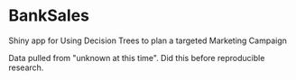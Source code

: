 BankSales
=========

Shiny app for Using Decision Trees to plan a targeted Marketing Campaign

Data pulled from "unknown at this time".  Did this before reproducible research.
